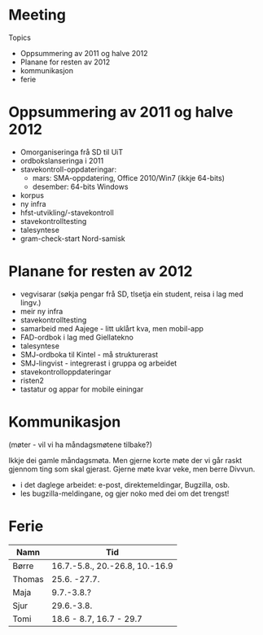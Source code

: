 # Meeting

Topics

* Oppsummering av 2011 og halve 2012
* Planane for resten av 2012
* kommunikasjon
* ferie

#  Oppsummering av 2011 og halve 2012

* Omorganiseringa frå SD til UiT
* ordbokslanseringa i 2011
* stavekontroll-oppdateringar:
    - mars: SMA-oppdatering, Office 2010/Win7 (ikkje 64-bits)
    - desember: 64-bits Windows
* korpus
* ny infra
* hfst-utvikling/-stavekontroll
* stavekontrolltesting
* talesyntese
* gram-check-start Nord-samisk

#  Planane for resten av 2012

* vegvisarar (søkja pengar frå SD, tlsetja ein student, reisa i lag med lingv.)
* meir ny infra
* stavekontrolltesting
* samarbeid med Aajege - litt uklårt kva, men mobil-app
* FAD-ordbok i lag med Giellatekno
* talesyntese
* SMJ-ordboka til Kintel - må strukturerast
* SMJ-lingvist - integrerast i gruppa og arbeidet
* stavekontrolloppdateringar
* risten2
* tastatur og appar for mobile einingar

# Kommunikasjon

(møter - vil vi ha måndagsmøtene tilbake?)

Ikkje dei gamle måndagsmøta. Men gjerne korte møte der vi går raskt gjennom ting som skal gjerast.
Gjerne møte kvar veke, men berre Divvun.

* i det daglege arbeidet: e-post, direktemeldingar, Bugzilla, osb.
* les bugzilla-meldingane, og gjer noko med dei om det trengst!

# Ferie

|   Namn | Tid
| --- | ---
|  Børre  | 16.7.-5.8., 20.-26.8, 10.-16.9
|  Thomas | 25.6. -27.7.
|  Maja   | 9.7.-3.8.?
|  Sjur   | 29.6.-3.8.
|  Tomi   | 18.6 - 8.7, 16.7 - 29.7
